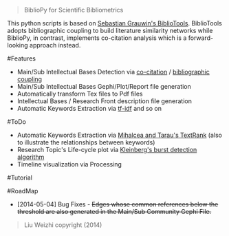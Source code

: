 > BiblioPy for Scientific Bibliometrics 

This python scripts is based on [Sebastian Grauwin's BiblioTools](http://www.sebastian-grauwin.com/?page_id=492). BiblioTools adopts bibliographic coupling to build literature similarity networks while BiblioPy, in contrast, implements co-citation analysis which is a forward-looking approach instead.

#Features
- Main/Sub Intellectual Bases Detection via [co-citation](http://en.wikipedia.org/wiki/Co-citation) / [bibliographic coupling](http://en.wikipedia.org/wiki/Bibliographic_coupling)
- Main/Sub Intellectual Bases Gephi/Plot/Report file generation 
- Automatically transform Tex files to Pdf files
- Intellectual Bases / Research Front description file generation
- Automatic Keywords Extraction via [tf-idf](http://en.wikipedia.org/wiki/Tf-idf) and so on

#ToDo
- Automatic Keywords Extraction via [Mihalcea and Tarau's TextRank](http://acl.ldc.upenn.edu/acl2004/emnlp/pdf/Mihalcea.pdf) (also to illustrate the relationships between keywords)
- Research Topic's Life-cycle plot via [Kleinberg's burst detection algorithm](http://www.cs.cornell.edu/home/kleinber/bhs.pdf)
- Timeline visualization via Processing

#Tutorial

#RoadMap
- [2014-05-04] Bug Fixes - ~~Edges whose common references below the threshold are also generated in the Main/Sub Community Gephi File.~~

> Liu Weizhi copyright (2014)

